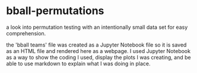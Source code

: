 # bball-permutations
a look into permutation testing with an intentionally small data set for easy comprehension. 

the 'bball teams' file was created as a Jupyter Notebook file so it is saved as an HTML file and rendered here as a webpage. I used Jupyter Notebook as a way to show the coding I used, display the plots I was creating, and be able to use markdown to explain what I was doing in place.
